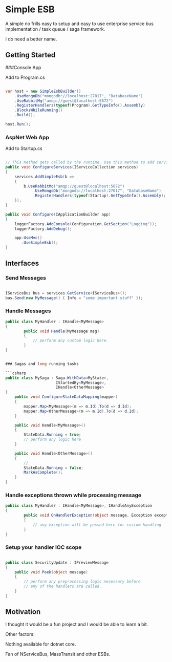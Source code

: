 # Simple ESB

A simple no frills easy to setup and easy to use enterprise service bus implementation / task queue / saga framework.

I do need a better name.

## Getting Started

###Console App

Add to Program.cs

```csharp

var host = new SimpleEsbBuilder()
    .UseMongoDb("mongodb://localhost:27017", "DatabaseName")
    .UseRabbitMq("amqp://guest@localhost:5672")
    .RegisterHandlers(typeof(Program).GetTypeInfo().Assembly)
    .BlocksWhileRunning()
    .Build();

host.Run();

```

### AspNet Web App

Add to Startup.cs

```csharp

// This method gets called by the runtime. Use this method to add services to the container.
public void ConfigureServices(IServiceCollection services)
{
    services.AddSimpleEsb(b =>
    {
        b.UseRabbitMq("amqp://guest@localhost:5672")
            .UseMongoDb("mongodb://localhost:27017", "DatabaseName")
            .RegisterHandlers(typeof(Startup).GetTypeInfo().Assembly);
    });
}

public void Configure(IApplicationBuilder app)
{
    loggerFactory.AddConsole(Configuration.GetSection("Logging"));
    loggerFactory.AddDebug();

    app.UseMvc()
       .UseSimpleEsb();
}

```


## Interfaces

### Send Messages

```csharp

IServiceBus bus = services.GetService<IServiceBus>();
bus.Send(new MyMessage() { Info = "some important stuff" });

```

### Handle Messages

```csharp
public class MyHandler : IHandle<MyMessage>
{
        public void Handle(MyMessage msg)
        {
            // perform any custom logic here.
        }
}


### Sagas and long running tasks

```csharp
public class MySaga : Saga.WithData<MyState>,
                      IStartedBy<MyMessage>,
                      IHandle<OtherMessage>
{
    public void ConfigureStateDataMapping(mapper)
    {
        mapper.Map<MyMessage>(m => m.Id).To(d => d.Id);
        mapper.Map<OtherMessage>(m => m.Id).To(d => d.Id);
    }

    public void Handle<MyMessage>()
    {
        StateData.Running = true;
        // perform any logic here
    }

    public void Handle<OtherMessage>()
    {
        // 
        StateData.Running = false;
        MarkAsComplete();
    }
}
```

### Handle exceptions thrown while processing message

```csharp
public class MyHandler : IHandle<MyMessage>, IHandleAnyException
{
        public void OnHandlerException(object message, Exception exception)
        {
            // any exception will be passed here for custom handling
        }
}
```

### Setup your handler IOC scope

```csharp

public class SecurityUpdate : IPreviewMessage
{
    public void Peek(object message)
    {
        // perform any preprocessing logic necessary before
        // any of the handlers are called.
    }
}

```

## Motivation

I thought it would be a fun project and I would be able to learn a bit.

Other factors:

Nothing available for dotnet core.

Fan of NServiceBus, MassTransit and other ESBs.
